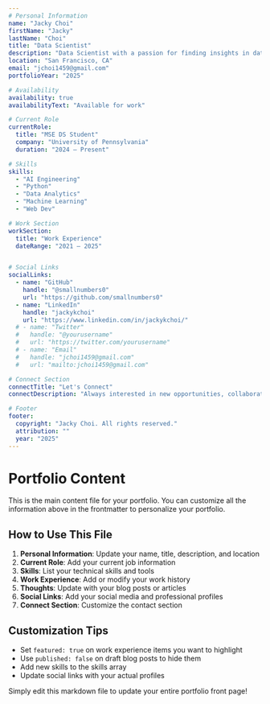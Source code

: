 ```yaml
---
# Personal Information
name: "Jacky Choi"
firstName: "Jacky"
lastName: "Choi"
title: "Data Scientist"
description: "Data Scientist with a passion for finding insights in data and building data-driven solutions. Experienced in machine learning, data analysis, and statistical modeling."
location: "San Francisco, CA"
email: "jchoi1459@gmail.com"
portfolioYear: "2025"

# Availability
availability: true
availabilityText: "Available for work"

# Current Role
currentRole:
  title: "MSE DS Student"
  company: "University of Pennsylvania"
  duration: "2024 — Present"

# Skills
skills:
  - "AI Engineering"
  - "Python"
  - "Data Analytics"
  - "Machine Learning"
  - "Web Dev"

# Work Section
workSection:
  title: "Work Experience"
  dateRange: "2021 — 2025"


# Social Links
socialLinks:
  - name: "GitHub"
    handle: "@smallnumbers0"
    url: "https://github.com/smallnumbers0"
  - name: "LinkedIn"
    handle: "jackykchoi"
    url: "https://www.linkedin.com/in/jackykchoi/"
  # - name: "Twitter"
  #   handle: "@yourusername"
  #   url: "https://twitter.com/yourusername"
  # - name: "Email"
  #   handle: "jchoi1459@gmail.com"
  #   url: "mailto:jchoi1459@gmail.com"

# Connect Section
connectTitle: "Let's Connect"
connectDescription: "Always interested in new opportunities, collaborations, and conversations about technology and design."

# Footer
footer:
  copyright: "Jacky Choi. All rights reserved."
  attribution: ""
  year: "2025"
---
```


# Portfolio Content

This is the main content file for your portfolio. You can customize all the information above in the frontmatter to personalize your portfolio.

## How to Use This File

1. **Personal Information**: Update your name, title, description, and location
2. **Current Role**: Add your current job information
3. **Skills**: List your technical skills and tools
4. **Work Experience**: Add or modify your work history
5. **Thoughts**: Update with your blog posts or articles
6. **Social Links**: Add your social media and professional profiles
7. **Connect Section**: Customize the contact section

## Customization Tips

- Set `featured: true` on work experience items you want to highlight
- Use `published: false` on draft blog posts to hide them
- Add new skills to the skills array
- Update social links with your actual profiles

Simply edit this markdown file to update your entire portfolio front page!